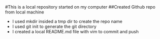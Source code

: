 #This is a local repository started on my computer
##Created Github repo from local machine

* I used mkdir insided a tmp dir to create the repo name
* I used git init to generate the git directory
* I created a local README.md file with vim to commit and push 
